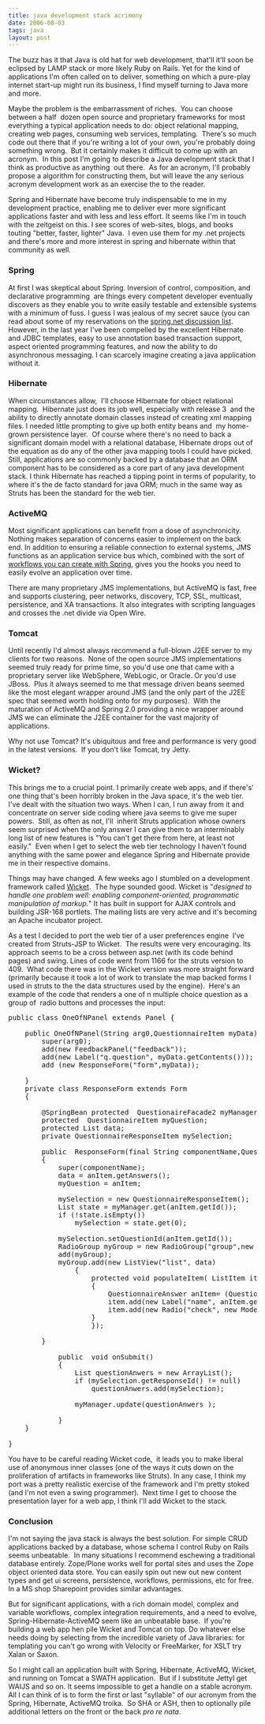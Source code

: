 ```yaml
---
title: java development stack acrimony
date: 2006-08-03
tags: java
layout: post
---
```

The buzz has it that Java is old hat for web development, that'll it'll soon be eclipsed by LAMP stack or more likely Ruby on Rails. Yet for the kind of applications I'm often called on to deliver, something on which a pure-play internet start-up might run its business, I find myself turning to Java more and more.

Maybe the problem is the embarrassment of riches.  You can choose between a half  dozen open source and proprietary frameworks for most everything a typical application needs to do: object relational mapping, creating web pages, consuming web services, templating.  There's so much code out there that if you're writing a lot of your own, you're probably doing something wrong.  But it certainly makes it difficult to come up with an acronym.  In this post I'm going to describe a Java development stack that I think as productive as anything  out there.  As for an acronym, I'll probably propose a algorithm for constructing them, but will leave the any serious acronym development work as an exercise the to the reader.

Spring and Hibernate have become truly indispensable to me in my development practice, enabling me to deliver ever more significant applications faster and with less and less effort. It seems like I'm in touch with the zeitgeist on this. I see scores of web-sites, blogs, and books touting "better, faster, lighter" Java.  I even use them for my .net projects and there's more and more interest in spring and hibernate within that community as well.

### Spring

At first I was skeptical about Spring. Inversion of control, composition, and declarative programming  are things every competent developer eventually discovers as they enable you to write easily testable and extensible systems with a minimum of fuss. I guess I was jealous of my secret sauce (you can read about some of my reservations on the [spring.net discussion list](http://forum.springframework.net/showthread.php?t=130). However, in the last year I've been compelled by the excellent Hibernate and JDBC templates, easy to use annotation based transaction support, aspect oriented programming features, and now the ability to do asynchronous messaging. I can scarcely imagine creating a java application without it.

### Hibernate

When circumstances allow,  I'll choose Hibernate for object relational mapping.  Hibernate just does its job well, especially with release 3  and the ability to directly annotate domain classes instead of creating xml mapping files. I needed little prompting to give up both entity beans and  my home-grown persistence layer.  Of course where there's no need to back a significant domain model with a relational database, Hibernate drops out of the equation as do any of the other java mapping tools I could have picked.  Still, applications are so commonly backed by a database that an ORM component has to be considered as a core part of any java development stack. I think Hibernate has reached a tipping point in terms of popularity, to where it's the de facto standard for java ORM; much in the same way as Struts has been the standard for the web tier.

### ActiveMQ

Most significant applications can benefit from a dose of asynchronicity. Nothing makes separation of concerns easier to implement on the back end. In addition to ensuring a reliable connection to external systems, JMS functions as an application service bus which, combined with the sort of [workflows you can create with Spring](http://www.javaworld.com/javaworld/jw-04-2005/jw-0411-spring.html), gives you the hooks you need to easily evolve an application over time.

There are many proprietary JMS implementations, but ActiveMQ is fast, free and supports clustering, peer networks, discovery, TCP, SSL, multicast, persistence, and XA transactions. It also integrates with scripting languages and crosses the .net divide via Open Wire.

### Tomcat

Until recently I'd almost always recommend a full-blown J2EE server to my clients for two reasons.  None of the open source JMS implementations seemed truly ready for prime time, so you'd use one that came with a proprietary server like WebSphere, WebLogic, or Oracle. Or you'd use JBoss.  Plus it always seemed to me that message driven beans seemed like the most elegant wrapper around JMS (and the only part of the J2EE spec that seemed worth holding onto for my purposes).  With the maturation of ActiveMQ and Spring 2.0 providing a nice wrapper around JMS we can eliminate the J2EE container for the vast majority of applications.

Why not use Tomcat? It's ubiquitous and free and performance is very good in the latest versions.  If you don't like Tomcat, try Jetty.

### Wicket?

This brings me to a crucial point. I primarily create web apps, and if there's' one thing that's been horribly broken in the Java space, it's the web tier. I've dealt with the situation two ways. When I can, I run away from it and concentrate on server side coding where java seems to give me super powers.  Still, as often as not, I'll  inherit Struts application whose owners seem surprised when the only answer I can give them to an interminably long list of new features is "You can't get there from here, at least not easily."  Even when I get to select the web tier technology I haven't found anything with the same power and elegance Spring and Hibernate provide me in their respective domains.

Things may have changed. A few weeks ago I stumbled on a development framework called [Wicket](http://wicket.sourceforge.net/index.html).  The hype sounded good. Wicket is "_designed to handle one problem well: enabling component-oriented, programmatic manipulation of markup._" It has built in support for AJAX controls and building JSR-168 portlets. The mailing lists are very active and it's becoming an Apache incubator project.

As a test I decided to port the web tier of a user preferences engine  I've created from Struts-JSP to Wicket.  The results were very encouraging. Its approach seems to be a cross between asp.net (with its code behind pages) and swing. Lines of code went from 1166 for the struts version to 409.  What code there was in the Wicket version was more straight forward (primarily because it took a lot of work to translate the map backed forms I used in struts to the the data structures used by the engine).  Here's an example of the code that renders a one of n multiple choice question as a group of  radio buttons and processes the input:

<pre>public class OneOfNPanel extends Panel {  

    public OneOfNPanel(String arg0,QuestionnaireItem myData) {  
        super(arg0);  
        add(new FeedbackPanel("feedback"));  
        add(new Label("q.question", myData.getContents()));  
        add (new ResponseForm("form",myData));  

    }  
    private class ResponseForm extends Form  
    {  

        @SpringBean protected  QuestionaireFacade2 myManager;  
        protected  QuestionnaireItem myQuestion;  
        protected List<QuestionnaireAnswer> data;  
        private QuestionnaireResponseItem mySelection;  

        public  ResponseForm(final String componentName,QuestionnaireItem anItem )  
        {  
            super(componentName);  
            data = anItem.getAnswers();  
            myQuestion = anItem;  

            mySelection = new QuestionnaireResponseItem();  
            List<QuestionnaireResponseItem> state = myManager.get(anItem.getId());  
            if (!state.isEmpty())  
                mySelection = state.get(0);  

            mySelection.setQuestionId(anItem.getId());  
            RadioGroup myGroup = new RadioGroup("group",new PropertyModel(mySelection,"responseId"));  
            add(myGroup);  
            myGroup.add(new ListView("list", data)  
                {  
                    protected void populateItem( ListItem item)  
                    {  
                        QuestionnaireAnswer anItem= (QuestionnaireAnswer)item.getModelObject();  
                        item.add(new Label("name", anItem.getName()));  
                        item.add(new Radio("check", new Model(anItem.getId())));  
                    }  
                    });  

        }  

            public  void onSubmit()  
            {  
                List<QuestionnaireResponseItem> questionAnwers = new ArrayList<QuestionnaireResponseItem>();  
                if (mySelection.getResponseId() != null)  
                    questionAnwers.add(mySelection);  

                myManager.update(questionAnwers );  

            }  
    }  

}</pre>

You have to be careful reading Wicket code,  it leads you to make liberal use of anonymous inner classes (one of the ways it cuts down on the proliferation of artifacts in frameworks like Struts). In any case, I think my port was a pretty realistic exercise of the framework and I'm pretty stoked (and I'm not even a swing programmer).  Next time I get to choose the presentation layer for a web app, I think I'll add Wicket to the stack.

### Conclusion

I'm not saying the java stack is always the best solution. For simple CRUD applications backed by a database, whose schema I control Ruby on Rails seems unbeatable.  In many situations I recommend eschewing a traditional database entirely. Zope/Plone works well for portal sites and uses the Zope object oriented data store. You can easily spin out new out new content types and get ui screens, persistence, workflows, permissions, etc for free.  In a MS shop Sharepoint provides similar advantages.

But for significant applications, with a rich domain model, complex and variable workflows, complex integration requirements, and a need to evolve, Spring-Hibernate-ActiveMQ seem like an unbeatable base.  If you're building a web app hen pile Wicket and Tomcat on top. Do whatever else needs doing by selecting from the incredible variety of Java libraries: for templating you can't go wrong with Velocity or FreeMarker, for XSLT try Xalan or Saxon.

So I might call an application built with Spring, Hibernate, ActiveMQ, Wicket, and running on Tomcat a SWATH application.  But if I substitute JettyI get WAIJS and so on. It seems impossible to get a handle on a stable acronym. All I can think of is to form the first or last "syllable" of our acronym from the Spring, Hibernate, ActiveMQ troika.  So SHA or ASH, then to optionally pile additional letters on the front or the back _pro re nata_.